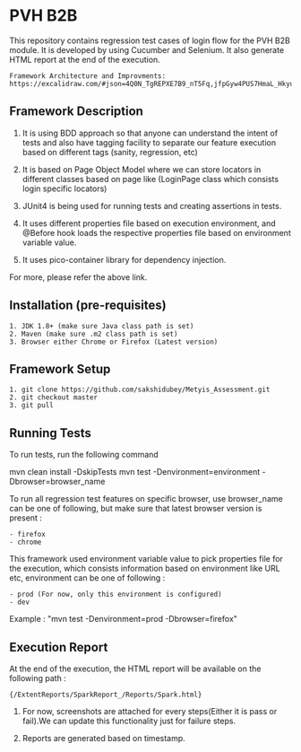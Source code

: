 
# PVH B2B

This repository contains regression test cases of login flow for the PVH B2B module. It is developed by using Cucumber and Selenium. It also generate HTML report at the end of the execution.
	
	Framework Architecture and Improvments: https://excalidraw.com/#json=4Q0N_TgREPXE7B9_nT5Fq,jfpGyw4PUS7HmaL_Hkyufw
	
## Framework Description

1. It is using BDD approach so that anyone can understand the intent of tests and also have tagging facility to separate our feature execution based on different tags (sanity, regression, etc)

2. It is based on Page Object Model where we can store locators in different classes based on page like (LoginPage class which consists login specific locators)

3. JUnit4 is being used for running tests and creating assertions in tests.

4. It uses different properties file based on execution environment, and @Before hook loads the respective properties file based on environment variable value.

5. It uses pico-container library for dependency injection.

For more, please refer the above link.


## Installation (pre-requisites)

    1. JDK 1.8+ (make sure Java class path is set)
    2. Maven (make sure .m2 class path is set)
    3. Browser either Chrome or Firefox (Latest version)
    
## Framework Setup

    1. git clone https://github.com/sakshidubey/Metyis_Assessment.git
    2. git checkout master
    3. git pull
    
## Running Tests

To run tests, run the following command

  mvn clean install -DskipTests
  mvn test -Denvironment=environment -Dbrowser=browser_name

To run all regression test features on specific browser, use browser_name can be one of following, but make sure that latest browser version is present :

    - firefox
    - chrome

This framework used environment variable value to pick properties file for the execution, which consists information based on environment like URL etc, environment can be one of following :

    - prod (For now, only this environment is configured)
    - dev

Example :  "mvn test -Denvironment=prod -Dbrowser=firefox"


## Execution Report

At the end of the execution, the HTML report will be available on the following path :

    {/ExtentReports/SparkReport_/Reports/Spark.html}

1. For now, screenshots are attached for every steps(Either it is pass or fail).We  can update this functionality just for failure steps.

2. Reports are generated based on timestamp.